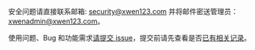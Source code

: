 安全问题请直接联系邮箱: security@xwen123.com 并将邮件密送管理员：xwenadmin@xwen123.com。

使用问题、Bug 和功能需求[请提交 issue](https://github.com/zhangysh1995/xwen-bug-report/issues/new/choose)，提交前请先查看是否[已有相关记录](https://github.com/zhangysh1995/xwen-bug-report/issues?q=)。
